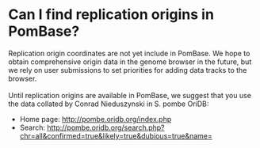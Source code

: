 # Can I find replication origins in PomBase?
<!-- pombase_categories: Datasets,Querying/Searching,Sequence Retrieval -->

Replication origin coordinates are not yet include in PomBase. We hope
to obtain comprehensive origin data in the genome browser in the future,
but we rely on user submissions to set priorities for adding data tracks
to the browser.\
\
Until replication origins are available in PomBase, we suggest that you
use the data collated by Conrad Nieduszynski in S. pombe OriDB:

-   Home page: http://pombe.oridb.org/index.php
-   Search:
    http://pombe.oridb.org/search.php?chr=all&confirmed=true&likely=true&dubious=true&name=


